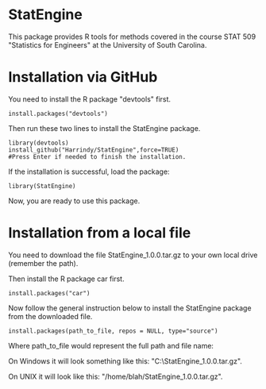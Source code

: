 # StatEngine
This package provides R tools for methods covered in the course STAT 509 "Statistics for Engineers" at the University of South Carolina.

# Installation via GitHub

You need to install the R package "devtools" first.

    install.packages("devtools")
    
Then run these two lines to install the StatEngine package.

    library(devtools)
    install_github("Harrindy/StatEngine",force=TRUE) 
    #Press Enter if needed to finish the installation.
    
If the installation is successful, load the package:

    library(StatEngine)
    
Now, you are ready to use this package.

# Installation from a local file

You need to download the file StatEngine_1.0.0.tar.gz to your own local drive (remember the path).

Then install the R package car first.

    install.packages("car")
    
Now follow the general instruction below to install the StatEngine package from the downloaded file.
    
    install.packages(path_to_file, repos = NULL, type="source")
    
Where path_to_file would represent the full path and file name:

On Windows it will look something like this: "C:\\StatEngine_1.0.0.tar.gz".

On UNIX it will look like this: "/home/blah/StatEngine_1.0.0.tar.gz".

